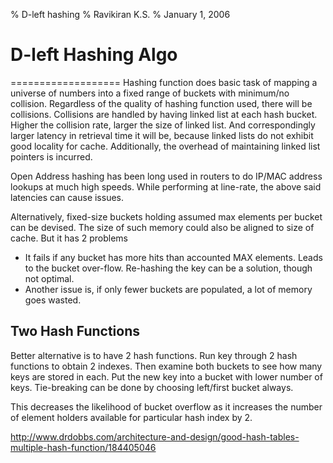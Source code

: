 % D-left hashing
% Ravikiran K.S.
% January 1, 2006

# D-left Hashing Algo
===================
Hashing function does basic task of mapping a universe of numbers into a fixed
range of buckets with minimum/no collision. Regardless of the quality of hashing
function used, there will be collisions. Collisions are handled by having linked
list at each hash bucket. Higher the collision rate, larger the size of linked
list. And correspondingly larger latency in retrieval time it will be, because 
linked lists do not exhibit good locality for cache. Additionally, the overhead
of maintaining linked list pointers is incurred.

Open Address hashing has been long used in routers to do IP/MAC address lookups
at much high speeds. While performing at line-rate, the above said latencies can
cause issues.

Alternatively, fixed-size buckets holding assumed max elements per bucket can
be devised. The size of such memory could also be aligned to size of cache. But
it has 2 problems
- It fails if any bucket has more hits than accounted MAX elements. Leads to the
bucket over-flow. Re-hashing the key can be a solution, though not optimal.
- Another issue is, if only fewer buckets are populated, a lot of memory goes
wasted.

Two Hash Functions
------------------
Better alternative is to have 2 hash functions. Run key through 2 hash functions
to obtain 2 indexes. Then examine both buckets to see how many keys are stored
in each. Put the new key into a bucket with lower number of keys. Tie-breaking
can be done by choosing left/first bucket always.

This decreases the likelihood of bucket overflow as it increases the number of
element holders available for particular hash index by 2.

http://www.drdobbs.com/architecture-and-design/good-hash-tables-multiple-hash-function/184405046
